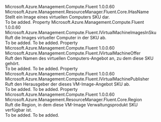 <Type Name="IVirtualMachineSku" FullName="Microsoft.Azure.Management.Compute.Fluent.IVirtualMachineSku">
  <TypeSignature Language="C#" Value="public interface IVirtualMachineSku : Microsoft.Azure.Management.ResourceManager.Fluent.Core.IHasName" />
  <TypeSignature Language="ILAsm" Value=".class public interface auto ansi abstract IVirtualMachineSku implements class Microsoft.Azure.Management.ResourceManager.Fluent.Core.IHasName" />
  <TypeSignature Language="DocId" Value="T:Microsoft.Azure.Management.Compute.Fluent.IVirtualMachineSku" />
  <TypeSignature Language="VB.NET" Value="Public Interface IVirtualMachineSku&#xA;Implements IHasName" />
  <TypeSignature Language="F#" Value="type IVirtualMachineSku = interface&#xA;    interface IHasName" />
  <AssemblyInfo>
    <AssemblyName>Microsoft.Azure.Management.Compute.Fluent</AssemblyName>
    <AssemblyVersion>1.0.0.60</AssemblyVersion>
  </AssemblyInfo>
  <Interfaces>
    <Interface>
      <InterfaceName>Microsoft.Azure.Management.ResourceManager.Fluent.Core.IHasName</InterfaceName>
    </Interface>
  </Interfaces>
  <Docs>
    <summary>
            Stellt ein Image eines virtuellen Computers SKU dar.
            </summary>
    <remarks>To be added.</remarks>
  </Docs>
  <Members>
    <Member MemberName="Images">
      <MemberSignature Language="C#" Value="public Microsoft.Azure.Management.Compute.Fluent.IVirtualMachineImagesInSku Images { get; }" />
      <MemberSignature Language="ILAsm" Value=".property instance class Microsoft.Azure.Management.Compute.Fluent.IVirtualMachineImagesInSku Images" />
      <MemberSignature Language="DocId" Value="P:Microsoft.Azure.Management.Compute.Fluent.IVirtualMachineSku.Images" />
      <MemberSignature Language="VB.NET" Value="Public ReadOnly Property Images As IVirtualMachineImagesInSku" />
      <MemberSignature Language="F#" Value="member this.Images : Microsoft.Azure.Management.Compute.Fluent.IVirtualMachineImagesInSku" Usage="Microsoft.Azure.Management.Compute.Fluent.IVirtualMachineSku.Images" />
      <MemberType>Property</MemberType>
      <AssemblyInfo>
        <AssemblyName>Microsoft.Azure.Management.Compute.Fluent</AssemblyName>
        <AssemblyVersion>1.0.0.60</AssemblyVersion>
      </AssemblyInfo>
      <ReturnValue>
        <ReturnType>Microsoft.Azure.Management.Compute.Fluent.IVirtualMachineImagesInSku</ReturnType>
      </ReturnValue>
      <Docs>
        <summary>
            Ruft die Images virtueller Computer in der SKU ab.
            </summary>
        <value>To be added.</value>
        <remarks>To be added.</remarks>
      </Docs>
    </Member>
    <Member MemberName="Offer">
      <MemberSignature Language="C#" Value="public Microsoft.Azure.Management.Compute.Fluent.IVirtualMachineOffer Offer { get; }" />
      <MemberSignature Language="ILAsm" Value=".property instance class Microsoft.Azure.Management.Compute.Fluent.IVirtualMachineOffer Offer" />
      <MemberSignature Language="DocId" Value="P:Microsoft.Azure.Management.Compute.Fluent.IVirtualMachineSku.Offer" />
      <MemberSignature Language="VB.NET" Value="Public ReadOnly Property Offer As IVirtualMachineOffer" />
      <MemberSignature Language="F#" Value="member this.Offer : Microsoft.Azure.Management.Compute.Fluent.IVirtualMachineOffer" Usage="Microsoft.Azure.Management.Compute.Fluent.IVirtualMachineSku.Offer" />
      <MemberType>Property</MemberType>
      <AssemblyInfo>
        <AssemblyName>Microsoft.Azure.Management.Compute.Fluent</AssemblyName>
        <AssemblyVersion>1.0.0.60</AssemblyVersion>
      </AssemblyInfo>
      <ReturnValue>
        <ReturnType>Microsoft.Azure.Management.Compute.Fluent.IVirtualMachineOffer</ReturnType>
      </ReturnValue>
      <Docs>
        <summary>
            Ruft den Namen des virtuellen Computers-Angebot an, zu dem diese SKU gehört.
            </summary>
        <value>To be added.</value>
        <remarks>To be added.</remarks>
      </Docs>
    </Member>
    <Member MemberName="Publisher">
      <MemberSignature Language="C#" Value="public Microsoft.Azure.Management.Compute.Fluent.IVirtualMachinePublisher Publisher { get; }" />
      <MemberSignature Language="ILAsm" Value=".property instance class Microsoft.Azure.Management.Compute.Fluent.IVirtualMachinePublisher Publisher" />
      <MemberSignature Language="DocId" Value="P:Microsoft.Azure.Management.Compute.Fluent.IVirtualMachineSku.Publisher" />
      <MemberSignature Language="VB.NET" Value="Public ReadOnly Property Publisher As IVirtualMachinePublisher" />
      <MemberSignature Language="F#" Value="member this.Publisher : Microsoft.Azure.Management.Compute.Fluent.IVirtualMachinePublisher" Usage="Microsoft.Azure.Management.Compute.Fluent.IVirtualMachineSku.Publisher" />
      <MemberType>Property</MemberType>
      <AssemblyInfo>
        <AssemblyName>Microsoft.Azure.Management.Compute.Fluent</AssemblyName>
        <AssemblyVersion>1.0.0.60</AssemblyVersion>
      </AssemblyInfo>
      <ReturnValue>
        <ReturnType>Microsoft.Azure.Management.Compute.Fluent.IVirtualMachinePublisher</ReturnType>
      </ReturnValue>
      <Docs>
        <summary>
            Ruft den Herausgeber der dieses VM-Image-Angebot SKU ab.
            </summary>
        <value>To be added.</value>
        <remarks>To be added.</remarks>
      </Docs>
    </Member>
    <Member MemberName="Region">
      <MemberSignature Language="C#" Value="public Microsoft.Azure.Management.ResourceManager.Fluent.Core.Region Region { get; }" />
      <MemberSignature Language="ILAsm" Value=".property instance class Microsoft.Azure.Management.ResourceManager.Fluent.Core.Region Region" />
      <MemberSignature Language="DocId" Value="P:Microsoft.Azure.Management.Compute.Fluent.IVirtualMachineSku.Region" />
      <MemberSignature Language="VB.NET" Value="Public ReadOnly Property Region As Region" />
      <MemberSignature Language="F#" Value="member this.Region : Microsoft.Azure.Management.ResourceManager.Fluent.Core.Region" Usage="Microsoft.Azure.Management.Compute.Fluent.IVirtualMachineSku.Region" />
      <MemberType>Property</MemberType>
      <AssemblyInfo>
        <AssemblyName>Microsoft.Azure.Management.Compute.Fluent</AssemblyName>
        <AssemblyVersion>1.0.0.60</AssemblyVersion>
      </AssemblyInfo>
      <ReturnValue>
        <ReturnType>Microsoft.Azure.Management.ResourceManager.Fluent.Core.Region</ReturnType>
      </ReturnValue>
      <Docs>
        <summary>
            Ruft die Region, in dem diese VM-Image Verwaltungsprodukt SKU verfügbar ist.
            </summary>
        <value>To be added.</value>
        <remarks>To be added.</remarks>
      </Docs>
    </Member>
  </Members>
</Type>